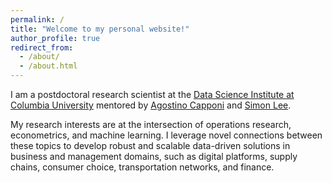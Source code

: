 ```yaml
---
permalink: /
title: "Welcome to my personal website!"
author_profile: true
redirect_from: 
  - /about/
  - /about.html
---
```



I am a postdoctoral research scientist at the [Data Science Institute at Columbia University](https://datascience.columbia.edu/) mentored by [Agostino Capponi](https://www.columbia.edu/~ac3827/) and [Simon Lee](https://econ.columbia.edu/econpeople/sokbae-simon-lee/).

My research interests are at the intersection of operations research, econometrics, and machine learning. I leverage novel connections between these topics to develop robust and scalable data-driven solutions in business and management domains, such as digital platforms, supply chains, consumer choice, transportation networks, and finance. 
